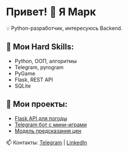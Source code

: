 # Привет! 👋 Я Марк
💡 Python-разработчик, интересуюсь Backend.

## 🔧 Мои Hard Skills:
- Python, ООП, алгоритмы
- Telegram, pyrogram
- PyGame
- Flask, REST API
- SQLite

## 📌 Мои проекты:
- [Flask API для погоды](https://github.com/user/weather-api)
- [Telegram бот с мини-играми](https://github.com/user/telegram-bot)
- [Модель предсказания цен](https://github.com/user/prices)

📫 Контакты: [Telegram](https://t.me/username) | [LinkedIn](https://linkedin.com/in/username)
